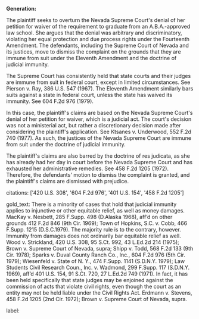 **Generation:**


The plaintiff seeks to overturn the Nevada Supreme Court's denial of her petition for waiver of the requirement to graduate from an A.B.A.-approved law school. She argues that the denial was arbitrary and discriminatory, violating her equal protection and due process rights under the Fourteenth Amendment. The defendants, including the Supreme Court of Nevada and its justices, move to dismiss the complaint on the grounds that they are immune from suit under the Eleventh Amendment and the doctrine of judicial immunity.

The Supreme Court has consistently held that state courts and their judges are immune from suit in federal court, except in limited circumstances. See Pierson v. Ray, 386 U.S. 547 (1967). The Eleventh Amendment similarly bars suits against a state in federal court, unless the state has waived its immunity. See 604 F.2d 976 (1979).

In this case, the plaintiff's claims are based on the Nevada Supreme Court's denial of her petition for waiver, which is a judicial act. The court's decision was not a ministerial act, but rather a discretionary decision made after considering the plaintiff's application. See Ktsanes v. Underwood, 552 F.2d 740 (1977). As such, the justices of the Nevada Supreme Court are immune from suit under the doctrine of judicial immunity.

The plaintiff's claims are also barred by the doctrine of res judicata, as she has already had her day in court before the Nevada Supreme Court and has exhausted her administrative remedies. See 458 F.2d 1205 (1972). Therefore, the defendants' motion to dismiss the complaint is granted, and the plaintiff's claims are dismissed with prejudice.



citations: ['420 U.S. 308', '604 F.2d 976', '401 U.S. 154', '458 F.2d 1205']

gold_text: There is a minority of cases that hold that judicial immunity applies to injunctive or other equitable relief, as well as money damages. MacKay v. Nesbett, 285 F.Supp. 498 (D.Alaska 1968), aff’d on other grounds 412 F.2d 846 (9th Cir. 1969); Town of Hopkins, S.C. v. Cobb, 466 F.Supp. 1215 (D.S.C.1979). The majority rule is to the contrary, however. Immunity from damages does not ordinarily bar equitable relief as well. Wood v. Strickland, 420 U.S. 308, 95 S.Ct. 992, 43 L.Ed.2d 214 (1975); Brown v. Supreme Court of Nevada, supra; Shipp v. Todd, 568 F.2d 133 (9th Cir. 1978); Sparks v. Duval County Ranch Co., Inc., 604 F.2d 976 (5th Cir. 1979); Wiesenfeld v. State of N. Y., 474 F.Supp. 1141 (S.D.N.Y. 1979); Law Students Civil Research Coun., Inc. v. Wadmond, 299 F.Supp. 117 (S.D.N.Y. 1969), aff’d 401 U.S. 154, 91 S.Ct. 720, 27 L.Ed.2d 749 (1971). In fact, it has been held specifically that state judges may be enjoined against the commission of acts that violate civil rights, even though the court as an entity may not be held liable under the Civil Rights Act. Erdmann v. Stevens, 458 F.2d 1205 (2nd Cir. 1972); Brown v. Supreme Court of Nevada, supra.

label: 